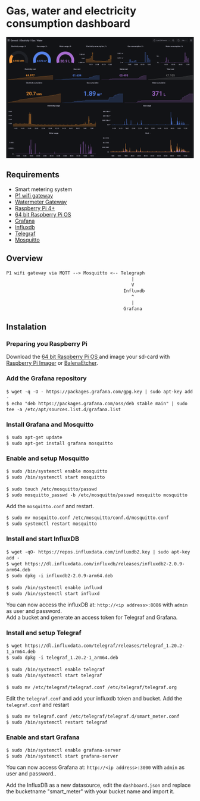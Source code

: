 # Gas, water and electricity consumption dashboard

![Grafana dashboard](dashboard.png)

## Requirements
- Smart metering system
- [P1 wifi gateway][p1-gateway] 
- [Watermeter Gateway][water-meter-gateway]
- [Raspberry Pi 4+][pi]
- [64 bit Raspberry Pi OS ][pi-os]
- [Grafana][grafana] 
- [Influxdb][influxdb]
- [Telegraf][telegraf]
- [Mosquitto][mosquito]

## Overview
```
P1 wifi gateway via MQTT --> Mosquitto <-- Telegraph
                                               |
                                               V
                                            Influxdb
                                               ^
                                               |
                                            Grafana
```

## Instalation

### Preparing you Raspberry Pi
Download the [64 bit Raspberry Pi OS ][pi-os] and image your sd-card with [Raspberry Pi Imager][pi-imager] or [BalenaEtcher][balena-etcher].

### Add the Grafana repository 
```
$ wget -q -O - https://packages.grafana.com/gpg.key | sudo apt-key add -
$ echo "deb https://packages.grafana.com/oss/deb stable main" | sudo tee -a /etc/apt/sources.list.d/grafana.list
```

### Install Grafana and Mosquitto
```
$ sudo apt-get update
$ sudo apt-get install grafana mosquitto
```

### Enable and setup Mosquitto
```
$ sudo /bin/systemctl enable mosquitto
$ sudo /bin/systemctl start mosquitto

$ sudo touch /etc/mosquitto/passwd
$ sudo mosquitto_passwd -b /etc/mosquitto/passwd mosquitto mosquitto
```

Add the `mosquitto.conf` and restart.
```
$ sudo mv mosquitto.conf /etc/mosquitto/conf.d/mosquitto.conf
$ sudo systemctl restart mosquitto
```

### Install and start InfluxDB
```
$ wget -qO- https://repos.influxdata.com/influxdb2.key | sudo apt-key add -  
$ wget https://dl.influxdata.com/influxdb/releases/influxdb2-2.0.9-arm64.deb
$ sudo dpkg -i influxdb2-2.0.9-arm64.deb

$ sudo /bin/systemctl enable influxd
$ sudo /bin/systemctl start influxd
```

You can now access the influxDB at: `http://<ip address>:8086` with `admin` as user and password.  
Add a bucket and generate an access token for Telegraf and Grafana.

### Install and setup Telegraf
```
$ wget https://dl.influxdata.com/telegraf/releases/telegraf_1.20.2-1_arm64.deb
$ sudo dpkg -i telegraf_1.20.2-1_arm64.deb

$ sudo /bin/systemctl enable telegraf
$ sudo /bin/systemctl start telegraf

$ sudo mv /etc/telegraf/telegraf.conf /etc/telegraf/telegraf.org
```

Edit the `telegraf.conf` and add your influxdb token and bucket.
Add the `telegraf.conf` and restart
```
$ sudo mv telegraf.conf /etc/telegraf/telegraf.d/smart_meter.conf
$ sudo /bin/systemctl restart telegraf
```

### Enable and start Grafana
```
$ sudo /bin/systemctl enable grafana-server
$ sudo /bin/systemctl start grafana-server
```
You can now access Grafana at: `http://<ip address>:3000` with `admin` as user and password..  

Add the InfluxDB as a new datasource, edit the `dashboard.json` and replace the bucketname "smart_meter" with your bucket name and import it.

[p1-gateway]: https://smartgateways.nl/product/slimme-meter-wifi-gateway/
[water-meter-gateway]: https://smartgateways.nl/product/slimme-watermeter-gateway/
[pi]: https://www.raspberrypi.com/products/raspberry-pi-4-model-b/
[pi-os]: https://downloads.raspberrypi.org/raspios_lite_arm64/images/
[pi-imager]: https://www.raspberrypi.com/software/
[balena-etcher]: https://www.balena.io/etcher/
[grafana]: https://grafana.com
[influxdb]: https://www.influxdata.com
[telegraf]: https://docs.influxdata.com/telegraf/
[mosquito]: https://www.mosquitto.org
